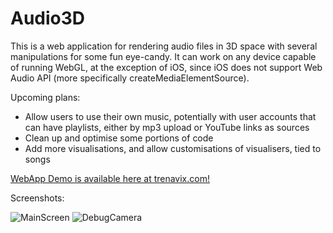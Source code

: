 # Audio3D
This is a web application for rendering audio files in 3D space with several manipulations for some fun eye-candy. It can work on any device capable of running WebGL, at the exception of iOS, since iOS does not support Web Audio API (more specifically createMediaElementSource).

Upcoming plans:
* Allow users to use their own music, potentially with user accounts that can have playlists, either by mp3 upload or YouTube links as sources
* Clean up and optimise some portions of code
* Add more visualisations, and allow customisations of visualisers, tied to songs

[WebApp Demo is available here at trenavix.com!](https://trenavix.com/audio3d/)

Screenshots:

![MainScreen](https://media.discordapp.net/attachments/356315343926329345/772392155439431700/CaxeKltjna.gif)
![DebugCamera](https://media.discordapp.net/attachments/356315343926329345/772392480540459028/unknown.png)
